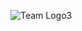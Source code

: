 ![Team Logo3](https://user-images.githubusercontent.com/103028187/207477415-df0081ca-fbf3-44b5-8df3-2d35282a209a.png)
